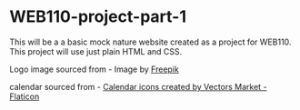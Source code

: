 # WEB110-project-part-1

This will be a a basic mock nature website created as a project for WEB110. This project will use just plain HTML and CSS.

Logo image sourced from - Image by <a href="https://www.freepik.com/free-vector/tree-logo-collection_1022438.htm#page=5&query=tree%20logo&position=34&from_view=keyword&track=ais">Freepik</a>

calendar sourced from - <a href="https://www.flaticon.com/free-icons/calendar" title="calendar icons">Calendar icons created by Vectors Market - Flaticon</a>